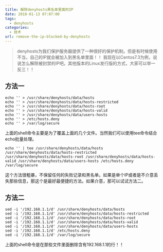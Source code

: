 ```yaml
---
title: 解除denyhosts黑名单里面的IP
date: 2018-01-13 07:07:00
tags: 
  - denyhosts
categories:
  - 技术
url: remove-the-ip-blocked-by-denyhosts
---
```


> denyhosts为我们保护服务器提供了一种很好的保护机制。但是有时候使用不当，自己的IP就会被加入到黑名单里面！！
我现在以Centos7.3为例，说说怎么解除被封禁的IP吧。其他版本的Linux发行版的方式，大家可以举一反三！！

<!--more-->

## 方法一

```
echo '' > /usr/share/denyhosts/data/hosts
echo '' > /usr/share/denyhosts/data/hosts-restricted
echo '' > /usr/share/denyhosts/data/hosts-root
echo '' > /usr/share/denyhosts/data/hosts-valid
echo '' > /usr/share/denyhosts/data/users-hosts
echo '' > /etc/hosts.deny
echo '' > /var/log/secure
```


上面的shell命令主要是为了覆盖上面的几个文件。当然我们可以使用tee命令结合echo批量处理。

```
echo '' | tee /usr/share/denyhosts/data/hosts /usr/share/denyhosts/data/hosts-restricted /usr/share/denyhosts/data/hosts-root /usr/share/denyhosts/data/hosts-valid /usr/share/denyhosts/data/users-hosts /etc/hosts.deny /var/log/secure
```

这个方法很粗暴，不保留任何的失败记录和黑名单。如果是单个IP或者是不介意丢失那些信息，那这个是最好最便捷的方法。如果介意，那可以试试方法二。

## 方法二

```
sed -i '/192.168.1.1/d' /usr/share/denyhosts/data/hosts
sed -i '/192.168.1.1/d' /usr/share/denyhosts/data/hosts-restricted 
sed -i '/192.168.1.1/d' /usr/share/denyhosts/data/hosts-root
sed -i '/192.168.1.1/d' /usr/share/denyhosts/data/hosts-valid
sed -i '/192.168.1.1/d' /usr/share/denyhosts/data/users-hosts
sed -i '/192.168.1.1/d' /etc/hosts.deny
sed -i '/192.168.1.1/d' /var/log/secure
```

上面的shell命令是在那些文件里面删除含有192.168.1.1的行！！